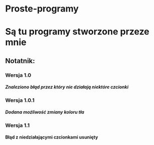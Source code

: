 # Proste-programy
<h1>Są tu programy stworzone przeze mnie</h1>

<h2>Notatnik:</h2>
<h3>Wersja 1.0</h3>
<h5>Znaleziono błąd przez który nie działają niektóre czcionki</h5>
<h3>Wersja 1.0.1</h3>
<h5>Dodana możliwość zmiany koloru tła</h5>
<h3>Wersja 1.1</h3>
<h4>Błąd z niedziałającymi czcionkami usunięty</h4>

